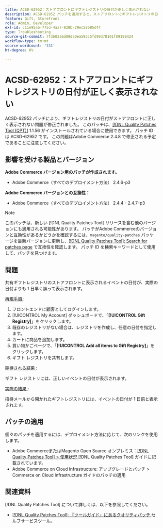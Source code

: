 ```yaml
---
title: ACSD-62952：ストアフロントにギフトレジストリの日付が正しく表示されない
description: ACSD-62952 パッチを適用すると、ストアフロントにギフトレジストリの日付が正しく表示されないAdobe Commerceの問題が修正されます。
feature: Gift, Storefront
role: Admin, Developer
exl-id: c11e95ab-775d-4aa7-828b-29ec52685d47
type: Troubleshooting
source-git-commit: 7fdb02a6d89d50ea593c5fd99d78101f89198424
workflow-type: tm+mt
source-wordcount: '331'
ht-degree: 0%

---
```


# ACSD-62952：ストアフロントにギフトレジストリの日付が正しく表示されない

ACSD-62952 パッチにより、ギフトレジストリの日付がストアフロントに正しく表示されない問題が修正されました。 このパッチは、[[!DNL Quality Patches Tool (QPT)]](/help/tools/quality-patches-tool/quality-patches-tool-to-self-serve-quality-patches.md) 1.1.56 がインストールされている場合に使用できます。 パッチ ID は ACSD-62952 です。 この問題はAdobe Commerce 2.4.8 で修正される予定であることに注意してください。

## 影響を受ける製品とバージョン

**Adobe Commerce バージョン用のパッチが作成されます。**

* Adobe Commerce（すべてのデプロイメント方法） 2.4.6-p3

**Adobe Commerce バージョンとの互換性：**

* Adobe Commerce（すべてのデプロイメント方法） 2.4.4 - 2.4.7-p3

>[!NOTE]
>
>このパッチは、新しい [!DNL Quality Patches Tool] リリースを含む他のバージョンにも適用される可能性があります。 パッチがAdobe Commerceのバージョンと互換性があるかどうかを確認するには、`magento/quality-patches` パッケージを最新バージョンに更新し、[[!DNL Quality Patches Tool]: Search for patches page](https://experienceleague.adobe.com/tools/commerce-quality-patches/index.html) で互換性を確認します。 パッチ ID を検索キーワードとして使用して、パッチを見つけます。

## 問題

共有ギフトレジストリのストアフロントに表示されるイベントの日付が、実際の日付よりも 1 日早く誤って表示されます。

<u> 再現手順 </u>:

1. フロントエンドに顧客としてログインします。
1. [!UICONTROL My Account] ダッシュボードで、「**[!UICONTROL Gift Registry]**」をクリックします。
1. 既存のレジストリがない場合は、レジストリを作成し、任意の日付を指定します。
1. カートに商品を追加します。
1. 買い物かごページで、「**[!UICONTROL Add all items to Gift Registry]**」をクリックします。
1. ギフト レジストリを共有します。

<u> 期待される結果 </u>:

ギフト レジストリには、正しいイベントの日付が表示されます。

<u> 実際の結果 </u>:

招待メールから開かれたギフトレジストリには、イベントの日付が 1 日前と表示されます。

## パッチの適用

個々のパッチを適用するには、デプロイメント方法に応じて、次のリンクを使用します。

* Adobe CommerceまたはMagento Open Source オンプレミス：[[!DNL Quality Patches Tool] > 使用状況 ](/help/tools/quality-patches-tool/usage.md)[!DNL Quality Patches Tool] ガイドに記載されています。
* Adobe Commerce on Cloud Infrastructure: アップグレードとパッチ > Commerce on Cloud Infrastructure ガイドのパッチの適用

## 関連資料

[!DNL Quality Patches Tool] について詳しくは、以下を参照してください。

* [[!DNL Quality Patches Tool]: 『ツールガイド』にあるクオリティパッチ ](/help/tools/quality-patches-tool/quality-patches-tool-to-self-serve-quality-patches.md) セルフサービスツール。
